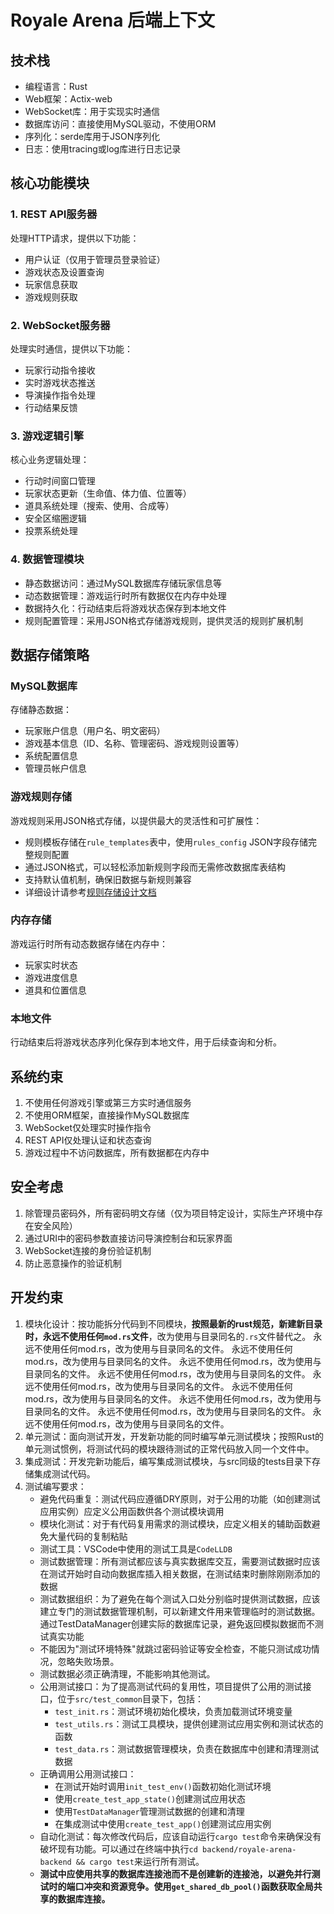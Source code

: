 # Royale Arena 后端上下文

## 技术栈

- 编程语言：Rust
- Web框架：Actix-web
- WebSocket库：用于实现实时通信
- 数据库访问：直接使用MySQL驱动，不使用ORM
- 序列化：serde库用于JSON序列化
- 日志：使用tracing或log库进行日志记录

## 核心功能模块

### 1. REST API服务器
处理HTTP请求，提供以下功能：
- 用户认证（仅用于管理员登录验证）
- 游戏状态及设置查询
- 玩家信息获取
- 游戏规则获取

### 2. WebSocket服务器
处理实时通信，提供以下功能：
- 玩家行动指令接收
- 实时游戏状态推送
- 导演操作指令处理
- 行动结果反馈

### 3. 游戏逻辑引擎
核心业务逻辑处理：
- 行动时间窗口管理
- 玩家状态更新（生命值、体力值、位置等）
- 道具系统处理（搜索、使用、合成等）
- 安全区缩圈逻辑
- 投票系统处理

### 4. 数据管理模块
- 静态数据访问：通过MySQL数据库存储玩家信息等
- 动态数据管理：游戏运行时所有数据仅在内存中处理
- 数据持久化：行动结束后将游戏状态保存到本地文件
- 规则配置管理：采用JSON格式存储游戏规则，提供灵活的规则扩展机制

## 数据存储策略

### MySQL数据库
存储静态数据：
- 玩家账户信息（用户名、明文密码）
- 游戏基本信息（ID、名称、管理密码、游戏规则设置等）
- 系统配置信息
- 管理员帐户信息

### 游戏规则存储
游戏规则采用JSON格式存储，以提供最大的灵活性和可扩展性：
- 规则模板存储在`rule_templates`表中，使用`rules_config` JSON字段存储完整规则配置
- 通过JSON格式，可以轻松添加新规则字段而无需修改数据库表结构
- 支持默认值机制，确保旧数据与新规则兼容
- 详细设计请参考[规则存储设计文档](../docs/backend/rule-storage-design.md)

### 内存存储
游戏运行时所有动态数据存储在内存中：
- 玩家实时状态
- 游戏进度信息
- 道具和位置信息

### 本地文件
行动结束后将游戏状态序列化保存到本地文件，用于后续查询和分析。

## 系统约束

1. 不使用任何游戏引擎或第三方实时通信服务
2. 不使用ORM框架，直接操作MySQL数据库
3. WebSocket仅处理实时操作指令
4. REST API仅处理认证和状态查询
5. 游戏过程中不访问数据库，所有数据都在内存中

## 安全考虑

1. 除管理员密码外，所有密码明文存储（仅为项目特定设计，实际生产环境中存在安全风险）
2. 通过URI中的密码参数直接访问导演控制台和玩家界面
3. WebSocket连接的身份验证机制
4. 防止恶意操作的验证机制

## 开发约束

1. 模块化设计：按功能拆分代码到不同模块，**按照最新的rust规范，新建新目录时，永远不使用任何`mod.rs`文件**，改为使用与目录同名的`.rs`文件替代之。
永远不使用任何mod.rs，改为使用与目录同名的文件。
永远不使用任何mod.rs，改为使用与目录同名的文件。
永远不使用任何mod.rs，改为使用与目录同名的文件。
永远不使用任何mod.rs，改为使用与目录同名的文件。
永远不使用任何mod.rs，改为使用与目录同名的文件。
永远不使用任何mod.rs，改为使用与目录同名的文件。
永远不使用任何mod.rs，改为使用与目录同名的文件。
永远不使用任何mod.rs，改为使用与目录同名的文件。
永远不使用任何mod.rs，改为使用与目录同名的文件。
2. 单元测试：面向测试开发，开发新功能的同时编写单元测试模块；按照Rust的单元测试惯例，将测试代码的模块跟待测试的正常代码放入同一个文件中。
3. 集成测试：开发完新功能后，编写集成测试模块，与src同级的tests目录下存储集成测试代码。
4. 测试编写要求：
   - 避免代码重复：测试代码应遵循DRY原则，对于公用的功能（如创建测试应用实例）应定义公用函数供各个测试模块调用
   - 模块化测试：对于有代码复用需求的测试模块，应定义相关的辅助函数避免大量代码的复制粘贴
   - 测试工具：VSCode中使用的测试工具是`CodeLLDB`
   - 测试数据管理：所有测试都应该与真实数据库交互，需要测试数据时应该在测试开始时自动向数据库插入相关数据，在测试结束时删除刚刚添加的数据
   - 测试数据组织：为了避免在每个测试入口处分别临时提供测试数据，应该建立专门的测试数据管理机制，可以新建文件用来管理临时的测试数据。通过TestDataManager创建实际的数据库记录，避免返回模拟数据而不测试真实功能
   - 不能因为"测试环境特殊"就跳过密码验证等安全检查，不能只测试成功情况，忽略失败场景。
   - 测试数据必须正确清理，不能影响其他测试。
   - 公用测试接口：为了提高测试代码的复用性，项目提供了公用的测试接口，位于`src/test_common`目录下，包括：
     - `test_init.rs`：测试环境初始化模块，负责加载测试环境变量
     - `test_utils.rs`：测试工具模块，提供创建测试应用实例和测试状态的函数
     - `test_data.rs`：测试数据管理模块，负责在数据库中创建和清理测试数据
   - 正确调用公用测试接口：
     - 在测试开始时调用`init_test_env()`函数初始化测试环境
     - 使用`create_test_app_state()`创建测试应用状态
     - 使用`TestDataManager`管理测试数据的创建和清理
     - 在集成测试中使用`create_test_app()`创建测试应用实例
   - 自动化测试：每次修改代码后，应该自动运行`cargo test`命令来确保没有破坏现有功能。可以通过在终端中执行`cd backend/royale-arena-backend && cargo test`来运行所有测试。
   - **测试中应使用共享的数据库连接池而不是创建新的连接池，以避免并行测试时的端口冲突和资源竞争。使用`get_shared_db_pool()`函数获取全局共享的数据库连接。**